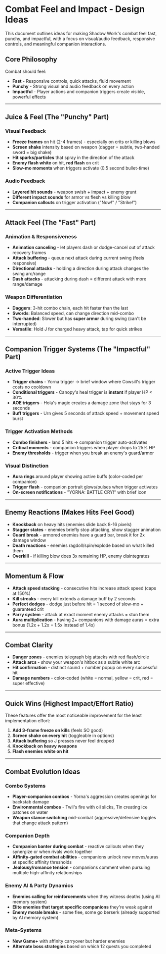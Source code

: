 # Combat Feel and Impact - Design Ideas

This document outlines ideas for making Shadow Work's combat feel fast, punchy, and impactful, with a focus on visual/audio feedback, responsive controls, and meaningful companion interactions.

## Core Philosophy

Combat should feel:
- **Fast** - Responsive controls, quick attacks, fluid movement
- **Punchy** - Strong visual and audio feedback on every action
- **Impactful** - Player actions and companion triggers create visible, powerful effects

---

## Juice & Feel (The "Punchy" Part)

### Visual Feedback

- **Freeze frames** on hit (2-4 frames) - especially on crits or killing blows
- **Screen shake** intensity based on weapon (dagger = subtle, two-handed sword = big shake)
- **Hit sparks/particles** that spray in the direction of the attack
- **Enemy flash white** on hit, **red flash** on crit
- **Slow-mo moments** when triggers activate (0.5 second bullet-time)

### Audio Feedback

- **Layered hit sounds** - weapon swish + impact + enemy grunt
- **Different impact sounds** for armor vs flesh vs killing blow
- **Companion callouts** on trigger activation ("Now!" / "Strike!")

---

## Attack Feel (The "Fast" Part)

### Animation & Responsiveness

- **Animation canceling** - let players dash or dodge-cancel out of attack recovery frames
- **Attack buffering** - queue next attack during current swing (feels responsive)
- **Directional attacks** - holding a direction during attack changes the swing arc/range
- **Dash attacks** - attacking during dash = different attack with more range/damage

### Weapon Differentiation

- **Daggers**: 3-hit combo chain, each hit faster than the last
- **Swords**: Balanced speed, can change direction mid-combo
- **Two-handed**: Slower but has **super armor** during swing (can't be interrupted)
- **Versatile**: Hold J for charged heavy attack, tap for quick strikes

---

## Companion Trigger Systems (The "Impactful" Part)

### Active Trigger Ideas

- **Trigger chains** - Yorna trigger → brief window where Cowsill's trigger costs no cooldown
- **Conditional triggers** - Canopy's heal trigger is **instant** if player HP < 30%
- **AOE triggers** - Hola's magic creates a damage zone that stays for 3 seconds
- **Buff triggers** - Urn gives 5 seconds of attack speed + movement speed burst

### Trigger Activation Methods

- **Combo finishers** - land 5 hits → companion trigger auto-activates
- **Critical moments** - companion triggers when player drops to 25% HP
- **Enemy thresholds** - trigger when you break an enemy's guard/armor

### Visual Distinction

- **Aura rings** around player showing active buffs (color-coded per companion)
- **Trigger flash** - companion portrait glows/pulses when trigger activates
- **On-screen notifications** - "YORNA: BATTLE CRY!" with brief icon

---

## Enemy Reactions (Makes Hits Feel Good)

- **Knockback** on heavy hits (enemies slide back 8-16 pixels)
- **Stagger states** - enemies briefly stop attacking, show stagger animation
- **Guard break** - armored enemies have a guard bar, break it for 2x damage window
- **Death reactions** - enemies ragdoll/spin/explode based on what killed them
- **Overkill** - if killing blow does 3x remaining HP, enemy disintegrates

---

## Momentum & Flow

- **Attack speed stacking** - consecutive hits increase attack speed (caps at 150%)
- **Kill streaks** - every kill extends a damage buff by 2 seconds
- **Perfect dodges** - dodge just before hit = 1 second of slow-mo + guaranteed crit
- **Parry system** - attack at exact moment enemy attacks = stun them
- **Aura multiplication** - having 2+ companions with damage auras = extra bonus (1.2x + 1.2x = 1.5x instead of 1.4x)

---

## Combat Clarity

- **Danger zones** - enemies telegraph big attacks with red flash/circle
- **Attack arcs** - show your weapon's hitbox as a subtle white arc
- **Hit confirmation** - distinct sound + number popup on every successful hit
- **Damage numbers** - color-coded (white = normal, yellow = crit, red = super effective)

---

## Quick Wins (Highest Impact/Effort Ratio)

These features offer the most noticeable improvement for the least implementation effort:

1. **Add 3-frame freeze on kills** (feels SO good)
2. **Screen shake on every hit** (toggleable in options)
3. **Attack buffering** so J presses never feel dropped
4. **Knockback on heavy weapons**
5. **Flash enemies white on hit**

---

## Combat Evolution Ideas

### Combo Systems

- **Player-companion combos** - Yorna's aggression creates openings for backstab damage
- **Environmental combos** - Twil's fire with oil slicks, Tin creating ice patches on water
- **Weapon stance switching** mid-combat (aggressive/defensive toggles that change attack pattern)

### Companion Depth

- **Companion banter during combat** - reactive callouts when they synergize or when rivals work together
- **Affinity-gated combat abilities** - companions unlock new moves/auras at specific affinity thresholds
- **Jealousy/romance tension** - companions comment when pursuing multiple high-affinity relationships

### Enemy AI & Party Dynamics

- **Enemies calling for reinforcements** when they witness deaths (using AI memory system)
- **Elite enemies that target specific companions** they're weak against
- **Enemy morale breaks** - some flee, some go berserk (already supported by AI memory system)

### Meta-Systems

- **New Game+** with affinity carryover but harder enemies
- **Alternate boss strategies** based on which 12 quests you completed
